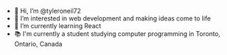- 👋 Hi, I’m @tyleroneil72
- 👀 I’m interested in web development and making ideas come to life
- 🌱 I’m currently learning React
- 📚 I'm currently a student studying computer programming in Toronto, Ontario, Canada
<!---
tyleroneil72/tyleroneil72 is a ✨ special ✨ repository because its `README.md` (this file) appears on your GitHub profile.
You can click the Preview link to take a look at your changes.
--->
